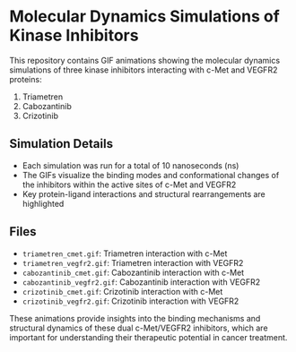 # Molecular Dynamics Simulations of Kinase Inhibitors

This repository contains GIF animations showing the molecular dynamics simulations of three kinase inhibitors interacting with c-Met and VEGFR2 proteins:

1. Triametren
2. Cabozantinib
3. Crizotinib

## Simulation Details

- Each simulation was run for a total of 10 nanoseconds (ns)
- The GIFs visualize the binding modes and conformational changes of the inhibitors within the active sites of c-Met and VEGFR2
- Key protein-ligand interactions and structural rearrangements are highlighted

## Files

- `triametren_cmet.gif`: Triametren interaction with c-Met
- `triametren_vegfr2.gif`: Triametren interaction with VEGFR2
- `cabozantinib_cmet.gif`: Cabozantinib interaction with c-Met
- `cabozantinib_vegfr2.gif`: Cabozantinib interaction with VEGFR2
- `crizotinib_cmet.gif`: Crizotinib interaction with c-Met
- `crizotinib_vegfr2.gif`: Crizotinib interaction with VEGFR2

These animations provide insights into the binding mechanisms and structural dynamics of these dual c-Met/VEGFR2 inhibitors, which are important for understanding their therapeutic potential in cancer treatment.
